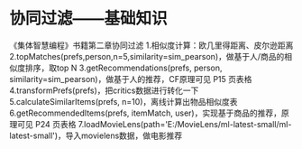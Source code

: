 # 协同过滤——基础知识
《集体智慧编程》书籍第二章协同过滤
1.相似度计算：欧几里得距离、皮尔逊距离
2.topMatches(prefs,person,n=5,similarity=sim_pearson)，做基于人/商品的相似度排序，取top N
3.getRecommendations(prefs, person, similarity=sim_pearson)，做基于人的推荐，CF原理可见 P15 页表格
4.transformPrefs(prefs)，把critics数据进行转化一下
5.calculateSimilarItems(prefs, n=10)，离线计算出物品相似度表
6.getRecommendedItems(prefs, itemMatch, user)，实现基于商品的推荐，原理可见 P24 页表格
7.loadMovieLens(path='E:/MovieLens/ml-latest-small/ml-latest-small')，导入movielens数据，做电影推荐
